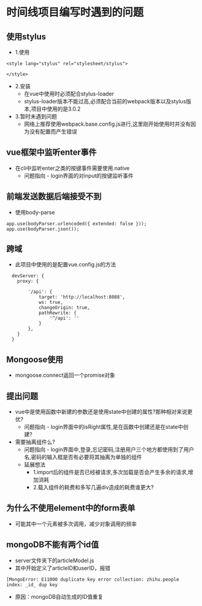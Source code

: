 # 时间线项目编写时遇到的问题
## 使用stylus
- 1.使用
```
<style lang="stylus" rel="stylesheet/stylus">

</style>
```
- 2.安装
  - 在vue中使用时必须配合stylus-loader
  - stylus-loader版本不能过高,必须配合当前的webpack版本以及stylus版本,项目中使用的是3.0.2
- 3.暂时未遇到问题
  - 网络上推荐使用webpack.base.config.js进行,这里刚开始使用时并没有因为没有配置而产生错误

## vue框架中监听enter事件
- 在cli中监听enter之类的按键事件需要使用.native
  - 问题指向 - login界面的对input的按键监听事件

## 前端发送数据后端接受不到
- 使用body-parse
```
app.use(bodyParser.urlencoded({ extended: false }));
app.use(bodyParser.json());
```

## 跨域
- 此项目中使用的是配置vue.config.js的方法
```
  devServer: {
    proxy: {
        
        '/api': {
            target: 'http://localhost:8088',
            ws: true,
            changeOrigin: true,
            pathRewrite: {
                '^/api': ''
            }
        },
    }
  }
```
## Mongoose使用
- mongoose.connect返回一个promise对象

## 提出问题
- vue中是使用函数中新建的参数还是使用state中创建的属性?那种相对来说更优?
  - 问题指向 - login界面中的isRight属性,是在函数中创建还是在state中创建?
- 需要抽离组件么?
  - 问题指向 - login界面中,登录,忘记密码,注册用户三个地方都使用到了用户名,密码的输入框是否有必要将其抽离为单独的组件
  - 延展想法 
    - 1.import后的组件是否已经被请求,多次加载是否会产生多余的请求,增加消耗
    - 2.载入组件的耗费和多写几遍div造成的耗费谁更大?

## 为什么不使用element中的form表单
- 可能其中一个元素被多次调用，减少对象调用的频率

## mongoDB不能有两个id值
- server文件夹下的articleModel.js
- 其中开始定义了articleID和userID，报错 
```
[MongoError: E11000 duplicate key error collection: zhihu.people index: _id_ dup key
```
- 原因：mongoDB自动生成的ID值重复